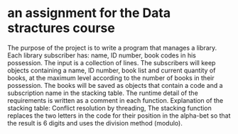 # an assignment for the Data stractures course
The purpose of the project is to write a program that manages a library.
Each library subscriber has: name, ID number, book codes in his possession.
The input is a collection of lines.
The subscribers will keep objects containing a name, ID number, book list and current quantity of books, at the maximum level 
according to the number of books in their possession.
The books will be saved as objects that contain a code and a subscription name in the stacking table.
The runtime detail of the requirements is written as a comment in each function.
Explanation of the stacking table:
Conflict resolution by threading, The stacking function replaces the two letters in the code for their position in the alpha-bet
so that the result is 6 digits and uses the division method (modulo).
